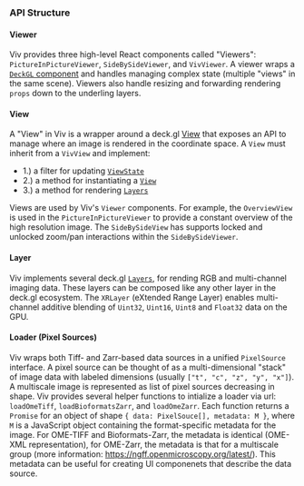 ### API Structure

#### Viewer

Viv provides three high-level React components called "Viewers": `PictureInPictureViewer`,
`SideBySideViewer`, and `VivViewer`. A viewer wraps a
[`DeckGL` component](https://deck.gl/#/documentation/deckgl-api-reference/deck) and handles
managing complex state (multiple "views" in the same scene). Viewers also handle
resizing and forwarding rendering `props` down to the underling layers.

#### View

A "View" in Viv is a wrapper around a deck.gl 
[View](https://deck.gl/#/documentation/developer-guide/views-and-projections?section=view)
that exposes an API to manage where an image is rendered in the coordinate space. A `View`
must inherit from a `VivView` and implement:

- 1.) a filter for updating [`ViewState`](https://deck.gl/#/documentation/developer-guide/views-and-projections?section=view-state)
- 2.) a method for instantiating a [`View`](https://deck.gl/#/documentation/developer-guide/views-and-projections?section=view)
- 3.) a method for rendering [`Layers`](https://deck.gl/#/documentation/developer-guide/using-layers)

Views are used by Viv's `Viewer` components. For example, the `OverviewView` is used in the 
`PictureInPictureViewer` to provide a constant overview of the high resolution image. The 
`SideBySideView` has supports locked and unlocked zoom/pan interactions within 
the `SideBySideViewer`.

#### Layer

Viv implements several deck.gl
[`Layers`](https://deck.gl/#/documentation/developer-guide/using-layers),
for rending RGB and multi-channel imaging data. These layers can be composed like any other
layer in the deck.gl ecosystem. The `XRLayer` (eXtended Range Layer) enables multi-channel
additive blending of `Uint32`, `Uint16`, `Uint8` and `Float32` data on the GPU. 

#### Loader (Pixel Sources)

Viv wraps both Tiff- and Zarr-based data sources in a unified `PixelSource` interface. A pixel
source can be thought of as a multi-dimensional "stack" of image data with labeled 
dimensions (usually `["t", "c", "z", "y", "x"]`). A multiscale image is represented as list
of pixel sources decreasing in shape. Viv provides several helper functions to intialize a 
loader via url: `loadOmeTiff`, `loadBioformatsZarr`, and `loadOmeZarr`. Each function returns a
`Promise` for an object of shape `{ data: PixelSouce[], metadata: M }`, where `M` is a JavaScript
object containing the format-specific metadata for the image. For OME-TIFF and Bioformats-Zarr,
the metadata is identical (OME-XML representation), for OME-Zarr, the metadata is that for a
multiscale group (more information: https://ngff.openmicroscopy.org/latest/). This metadata 
can be useful for creating UI componenets that describe the data source.
